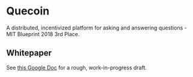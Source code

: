 # Quecoin

A distributed, incentivized platform for asking and answering questions - MIT Blueprint 2018 3rd Place.

## Whitepaper

See [this Google Doc](https://docs.google.com/document/d/1SUYIcKfctowjjmqOM4c3Bq4D337DjCJDVFs9w4ppKbg/edit) for a rough, work-in-progress draft.
